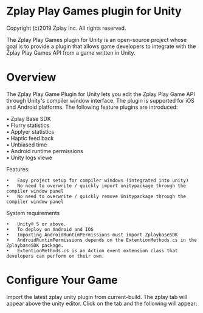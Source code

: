 # Zplay Play Games plugin for Unity
Copyright (c)2019 Zplay Inc. All rights reserved.

The Zplay Play Games plugin for Unity is an open-source project whose goal is to provide a plugin that allows game developers to integrate with the Zplay Play Games API from a game written in Unity.

# Overview
The Zplay Play Game Plugin for Unity lets you edit the Zplay Play Game API through Unity's compiler window interface. The plugin is supported for iOS and Android platforms. The following feature plugins are introduced:
 
  •	Zplay Base SDK        
  •	Flurry statistics     
  •	Applyer statistics     
  •	Haptic feed back     
  •	Unbiased time     
  •	Android runtime permissions     
  •	Unity logs viewe      


Features:

	•	Easy project setup for compiler windows (integrated into unity)     
	•	No need to overwrite / quickly import unitypackage through the compiler window panel    
	•	No need to overwrite / quickly remove Unitypackage through the compiler window panel    

System requirements

	•	Unity® 5 or above.   
	•	To deploy on Android and IOS    
	•	Importing AndroidRuntimPermissions must import ZplaybaseSDK    
	•	AndroidRuntimPermissions depends on the ExtentionMethods.cs in the ZplaybaseSDK package.    
	•	ExtentionMethods.cs is an Action event extension class that developers can perform on their own.   
	
# Configure Your Game
Import the latest zplay unity plugin from current-build. The zplay tab will appear above the unity editor. Click on the tab and the following will appear:
